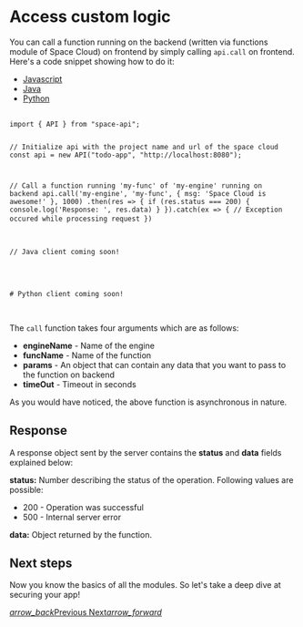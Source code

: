 # Access custom logic
You can call a function running on the backend (written via functions module of Space Cloud) on frontend by simply calling `api.call` on frontend. Here's a code snippet showing how to do it:

 <div class="row tabs-wrapper">
  <div class="col s12" style="padding:0">
    <ul class="tabs">
      <li class="tab col s2"><a class="active" href="#client-js">Javascript</a></li>
      <li class="tab col s2"><a href="#client-java">Java</a></li>
      <li class="tab col s2"><a href="#client-python">Python</a></li>
    </ul>
  </div>
  <div id="client-js" class="col s12" style="padding:0">
    <pre>
      <code>
import { API } from "space-api";

// Initialize api with the project name and url of the space cloud
const api = new API("todo-app", "http://localhost:8080");

// Call a function running 'my-func' of 'my-engine' running on backend
api.call('my-engine', 'my-func', { msg: 'Space Cloud is awesome!' }, 1000)
  .then(res => {
    if (res.status === 200) {
      console.log('Response: ', res.data)
    }
  }).catch(ex => {
    // Exception occured while processing request
  })
      </code>
    </pre>
  </div>
  <div id="client-java" class="col s12" style="padding:0">
    <pre>
      <code class="java">
// Java client coming soon!      
      </code>
    </pre>
  </div>
 <div id="client-python" class="col s12" style="padding:0">
    <pre>
      <code class="python">
# Python client coming soon!
      </code>
    </pre>
  </div>
</div>

The `call` function takes four arguments which are as follows:
- **engineName** - Name of the engine
- **funcName** - Name of the function
- **params** - An object that can contain any data that you want to pass to the function on backend
- **timeOut** - Timeout in seconds

As you would have noticed, the above function is asynchronous in nature. 

## Response

A response object sent by the server contains the **status** and **data** fields explained below:

**status:** Number describing the status of the operation. Following values are possible:
- 200 - Operation was successful
- 500 - Internal server error

**data:** Object returned by the function.

## Next steps

Now you know the basics of all the modules. So let's take a deep dive at securing your app! 

<div class="btns-wrapper">
  <a href="/docs/functions/engine" class="waves-effect waves-light btn primary-btn-border btn-small">
    <i class="material-icons btn-with-icon">arrow_back</i>Previous
  </a>
  <a href="/docs/security/overview" class="waves-effect waves-light btn primary-btn-fill btn-small">
    Next<i class="material-icons btn-with-icon">arrow_forward</i>
  </a>
</div> 